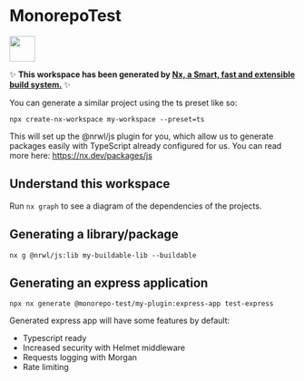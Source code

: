 # MonorepoTest

<a href="https://nx.dev" target="_blank" rel="noreferrer"><img src="https://raw.githubusercontent.com/nrwl/nx/master/images/nx-logo.png" width="45"></a>

✨ **This workspace has been generated by [Nx, a Smart, fast and extensible build system.](https://nx.dev)** ✨

You can generate a similar project using the ts preset like so:
```
npx create-nx-workspace my-workspace --preset=ts
```

This will set up the @nrwl/js plugin for you, which allow us to generate packages easily with TypeScript already configured for us. You can read more here: https://nx.dev/packages/js

## Understand this workspace

Run `nx graph` to see a diagram of the dependencies of the projects.

## Generating a library/package

```
nx g @nrwl/js:lib my-buildable-lib --buildable
```

## Generating an express application
```
npx nx generate @monorepo-test/my-plugin:express-app test-express
```
Generated express app will have some features by default:
 - Typescript ready
 - Increased security with Helmet middleware
 - Requests logging with Morgan
 - Rate limiting





